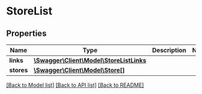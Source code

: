 # StoreList

## Properties
Name | Type | Description | Notes
------------ | ------------- | ------------- | -------------
**links** | [**\Swagger\Client\Model\StoreListLinks**](StoreListLinks.md) |  | 
**stores** | [**\Swagger\Client\Model\Store[]**](Store.md) |  | 

[[Back to Model list]](../README.md#documentation-for-models) [[Back to API list]](../README.md#documentation-for-api-endpoints) [[Back to README]](../README.md)


